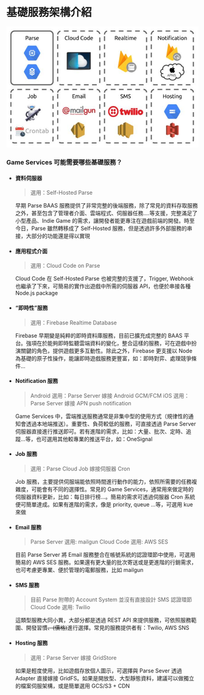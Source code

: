 # 基礎服務架構介紹

![](/assets/Infrastructure.jpg "Infrastructure")

### Game Services 可能需要哪些基礎服務？

* #### 資料伺服器

  > 選用：Self-Hosted Parse

  早期 Parse BAAS 服務提供了非常完整的後端服務，除了常見的資料存取服務之外，甚至包含了管理者介面、雲端程式、伺服器任務....等支援，完整滿足了小型產品、Indie Game 的需求，讓開發者能更專注在遊戲前端的開發。時至今日，Parse 雖然轉移成了 Self-Hosted 服務，但是透過許多外部服務的串接，大部分的功能還是得以實現
  
* #### 應用程式介面

  > 選用：Cloud Code on Parse
  
  Cloud Code 在 Self-Hosted Parse 也被完整的支援了，Trigger, Webhook 也繼承了下來，可簡易的實作出遊戲中所需的伺服器 API，也便於串接各種 Node.js package

* #### “即時性”服務

  > 選用：Firebase Realtime Database

  Firebase 早期變是純粹的即時資料庫服務，目前已擴充成完整的 BAAS 平台。強項在於能夠即時監聽雲端資料的變化，整合這樣的服務，可在遊戲中扮演關鍵的角色，提供遊戲更多互動性。除此之外，Firebase 更支援以 Node 為基礎的原子性操作，能讓即時遊戲服務更豐富，如：即時對弈、處理競爭條件...

* #### Notification 服務

  > Android 選用：Parse Server 嫁接 Android GCM/FCM
  > iOS 選用：Parse Server 嫁接 APN push notification

  Game Services 中，雲端推送服務通常是非集中型的使用方式（規律性的通知會透過本地端推送）。重要性、負荷較低的服務，可直接透過 Parse Server 伺服器直接進行推送即可。若有進階的需求，比如：大量、批次、定時、追蹤...等，也可選用其他較專業的推送平台，如：OneSignal

* #### Job 服務

  > 選用：Parse Cloud Job 嫁接伺服器 Cron

  Job 服務，主要提供伺服端能依照時間進行動作的能力，依照所需要的任務複雜度，可能會有不同的選擇性。常見的 Game Services，通常用來做定時的伺服器資料更新，比如：每日排行榜...。簡易的需求可透過伺服器 Cron 系統便可簡單達成。如果有進階的需求，像是 priority, queue ...等，可選用 kue 來做

* #### Email 服務

  > Parse Server 選用: mailgun
  > Cloud Code 選用: AWS SES
  
  目前 Parse Server 將 Email 服務整合在帳號系統的認證環節中使用，可選用簡易的 AWS SES 服務。如果還有更大量的批次寄送或是更進階的行銷需求，也可考慮更專業、便於管理的電郵服務，比如 mailgun

* #### SMS 服務

  > 目前 Parse 附帶的 Account System 並沒有直接設計 SMS 認證環節
  > Cloud Code 選用: Twilio
  
  這類型服務大同小異，大部分都是透過 REST API 來提供服務，可依照服務範圍、開發習慣~~、\(價格\)~~進行選擇。常見的服務提供者有：Twilio, AWS SNS

* #### Hosting 服務

  > 選用：Parse Server 嫁接 GridStore

  如果是輕度使用，比如遊戲存放個人圖示，可選擇與 Parse Sever 透過 Adapter 直接嫁接 GridFS。如果是開放型、大型靜態資料，建議可以做獨立的檔案伺服架構，或是簡單選用 GCS/S3 + CDN



